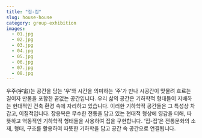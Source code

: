 ```yaml
---
title: "집-집"
slug: house-house
category: group-exhibition
images:
  - 01.jpg
  - 02.jpg
  - 03.jpg
  - 04.jpg
  - 05.jpg
  - 06.jpg
  - 07.jpg
  - 08.jpg
---
```


우주(宇宙)는 공간을 담는 ‘우’와 시간을 의미하는 ‘주’가 만나 시공간이 맞물려 흐르는 길이자 만물을 포함한 끝없는 공간입니다. 우리 삶의 공간은 기하학적 형태들이 지배하는 현대적인 건축 환경 속에 자리하고 있습니다. 이러한 기하학적 공간들은 그 특성상 차갑고, 이질적입니다. 
장응복은 무수한 전통을 담고 있는 현대적 형상에 영감을 더해, 따뜻하고 역동적인 기하학적 형태들을 사용하여 집을 구현합니다. ‘집-집’은 전통문화의 소재, 형태, 구조를 활용하여 따뜻한 기하학을 담고 공간 속 공간으로 연결됩니다.
